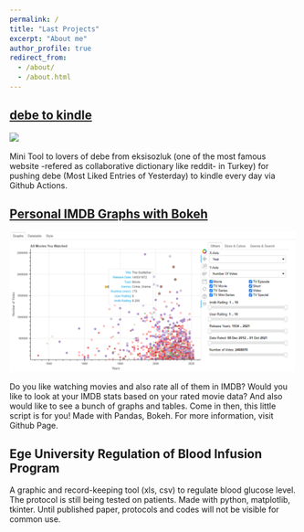 ```yaml
---
permalink: /
title: "Last Projects"
excerpt: "About me"
author_profile: true
redirect_from: 
  - /about/
  - /about.html
---
```


## [debe to kindle](https://github.com/angelsdemos/debe-to-kindle)
<img src="https://github.com/angelsdemos/debe-to-kindle/raw/main/img/dtk1.jpg" width=500>

Mini Tool to lovers of debe from eksisozluk (one of the most famous website -refered as collaborative dictionary like reddit- in Turkey) for pushing debe (Most Liked Entries of Yesterday) to kindle every day via Github Actions.

## [Personal IMDB Graphs with Bokeh](https://github.com/angelsdemos/Personal-IMDB-Graphs-with-Bokeh)
<img src="images/imdbgraphs.png" width=500>

Do you like watching movies and also rate all of them in IMDB? Would you like to look at your IMDB stats based on your rated movie data? And also would like to see a bunch of graphs and tables. Come in then, this little script is for you! Made with Pandas, Bokeh. For more information, visit Github Page.

## Ege University Regulation of Blood Infusion Program
A graphic and record-keeping tool (xls, csv) to regulate blood glucose level. The protocol is still being tested on patients. Made with python, matplotlib, tkinter. Until published paper, protocols and codes will not be visible for common use.
